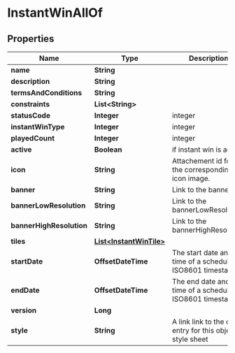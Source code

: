 

# InstantWinAllOf


## Properties

Name | Type | Description | Notes
------------ | ------------- | ------------- | -------------
**name** | **String** |  |  [optional]
**description** | **String** |  |  [optional]
**termsAndConditions** | **String** |  |  [optional]
**constraints** | **List&lt;String&gt;** |  |  [optional]
**statusCode** | **Integer** | integer |  [optional]
**instantWinType** | **Integer** | integer | 
**playedCount** | **Integer** | integer |  [optional]
**active** | **Boolean** | if instant win is active |  [optional]
**icon** | **String** | Attachement id for the corresponding icon image. |  [optional]
**banner** | **String** | Link to the banner |  [optional]
**bannerLowResolution** | **String** | Link to the bannerLowResolution |  [optional]
**bannerHighResolution** | **String** | Link to the bannerHighResolution |  [optional]
**tiles** | [**List&lt;InstantWinTile&gt;**](InstantWinTile.md) |  | 
**startDate** | **OffsetDateTime** | The start date and time of a schedule. ISO8601 timestamp |  [optional]
**endDate** | **OffsetDateTime** | The end date and time of a schedule. ISO8601 timestamp |  [optional]
**version** | **Long** |  |  [optional]
**style** | **String** | A link link to the cms entry for this objects style sheet |  [optional]



